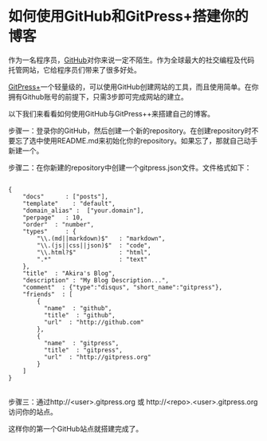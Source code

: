如何使用GitHub和GitPress+搭建你的博客
===
作为一名程序员，[GitHub](http://github.com)对你来说一定不陌生。作为全球最大的社交编程及代码托管网站，它给程序员们带来了很多好处。   

[GitPress+](http://www.gitpress.org)一个轻量级的，可以使用GitHub创建网站的工具，而且使用简单。在你拥有Github账号的前提下，只需3步即可完成网站的建立。  

以下我们来看看如何使用GitHub与GitPress++来搭建自己的博客。  

步骤一：登录你的GitHub，然后创建一个新的repository。在创建repository时不要忘了选中使用README.md来初始化你的repository。如果忘了，那就自己动手新建一个。  

步骤二：在你新建的repository中创建一个gitpress.json文件。文件格式如下：
<pre>
<code>
{
    "docs"      : ["posts"],
    "template"    : "default",
    "domain_alias" :  ["your.domain"],
    "perpage"   : 10,
    "order"  : "number",
    "types"     : {
        "\\.(md||markdown)$"   : "markdown", 
        "\\.(js||css||json)$"  : "code",
        "\\.html?$"            : "html",
        ".*"                   : "text"
    },
    "title"  : "Akira's Blog",
    "description" : "My Blog Description...",
    "comment"  : {"type":"disqus", "short_name":"gitpress"},
    "friends"  : [
        {
          "name"  : "github",
          "title"  : "github",
          "url"  : "http://github.com"          
        },
        {
          "name"  : "gitpress",
          "title"  : "gitpress",
          "url"  : "http://gitpress.org"
        }
    ] 
}
</code>
</pre>    
步骤三：通过http://&lt;user&gt;.gitpress.org 或  http://&lt;repo&gt;.&lt;user&gt;.gitpress.org访问你的站点。  

这样你的第一个GitHub站点就搭建完成了。